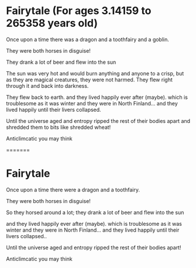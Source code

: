 
# Fairytale (For ages 3.14159 to 265358 years old)

Once upon a time there was a dragon and a toothfairy and a goblin.

They were both horses in disguise!

They drank a lot of beer and flew into the sun

The sun was very hot and would burn anything and anyone to a crisp, but as they are magical creatures, they were not harmed.
They flew right through it and back into darkness.


They flew back to earth.
and they lived happily ever after (maybe).
which is troublesome as it was winter and they were in North Finland...
and they lived happily until their livers collapsed.


Until the universe aged and entropy ripped the rest of 
their bodies apart and shredded them to bits like shredded wheat!

Anticlimcatic you may think

=======
# Fairytale

Once upon a time there were a dragon and a toothfairy.

They were both horses in disguise!

So they horsed around a lot; they drank a lot of beer and flew into the sun


and they lived happily ever after (maybe).
which is troublesome as it was winter and they were in North Finland...
and they lived happily until their livers collapsed..


Until the universe aged and entropy ripped the rest of 
their bodies apart!

Anticlimcatic you may think


